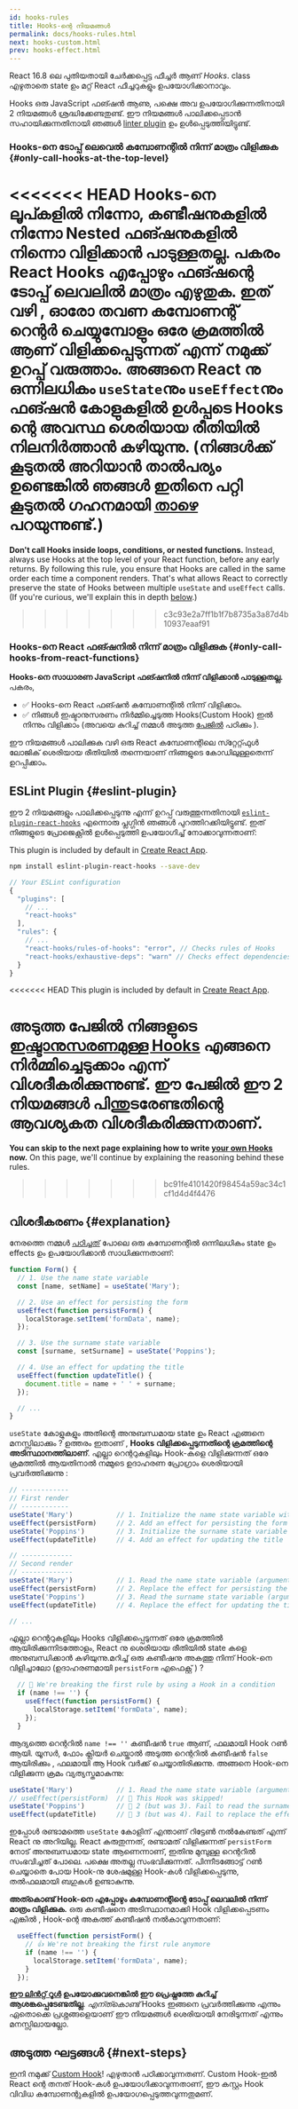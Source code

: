 ```yaml
---
id: hooks-rules
title: Hooks-ന്റെ നിയമങ്ങൾ
permalink: docs/hooks-rules.html
next: hooks-custom.html
prev: hooks-effect.html
---
```


React 16.8 ലെ പുതിയതായി ചേർക്കപ്പെട്ട ഫീച്ചർ ആണ് *Hooks*. class എഴുതാതെ state ഉം മറ്റ് React ഫീച്ചറുകളും ഉപയോഗിക്കാനാവും.

Hooks ഒരു JavaScript ഫങ്ഷൻ ആണു, പക്ഷെ അവ ഉപയോഗിക്കുന്നതിനായി 2 നിയമങ്ങൾ ശ്രദ്ധിക്കേണ്ടതുണ്ട്. ഈ നിയമങ്ങൾ പാലിക്കപ്പെടാൻ സഹായിക്കുന്നതിനായി ഞങ്ങൾ [linter plugin](https://www.npmjs.com/package/eslint-plugin-react-hooks) ഉം ഉൾപ്പെടുത്തിയിട്ടുണ്ട്.

### Hooks-നെ ടോപ്പ് ലെവെൽ കമ്പോണന്റിൽ നിന്ന് മാത്രം വിളിക്കുക {#only-call-hooks-at-the-top-level}

<<<<<<< HEAD
**Hooks-നെ ലൂപ്കളിൽ നിന്നോ, കണ്ടീഷനുകളിൽ നിന്നോ Nested ഫങ്ഷനുകളിൽ നിന്നൊ വിളിക്കാൻ പാടുള്ളതല്ല.** പകരം React Hooks എപ്പോഴും ഫങ്ഷന്റെ ടോപ്പ് ലെവലിൽ മാത്രം എഴുതുക. ഇത് വഴി , ഓരോ തവണ കമ്പോണന്റ് റെന്റര്‍ ചെയ്യുമ്പോളും ഒരേ ക്രമത്തിൽ ആണ് വിളിക്കപ്പെടുന്നത് എന്ന് നമുക്ക് ഉറപ്പ് വരുത്താം. അങ്ങനെ React നു ഒന്നിലധികം `useState`നും `useEffect`നും ഫങ്ഷൻ കോളുകളിൽ ഉൾപ്പടെ Hooks ന്റെ അവസ്ഥ ശെരിയായ രീതിയിൽ നിലനിർത്താൻ കഴിയുന്നു. (നിങ്ങൾക്ക് കൂടുതൽ അറിയാൻ താൽപര്യം ഉണ്ടെങ്കിൽ ഞങ്ങൾ ഇതിനെ പറ്റി കൂടുതൽ ഗഹനമായി  [താഴെ](#explanation) പറയുന്നുണ്ട്.)
=======
**Don't call Hooks inside loops, conditions, or nested functions.** Instead, always use Hooks at the top level of your React function, before any early returns. By following this rule, you ensure that Hooks are called in the same order each time a component renders. That's what allows React to correctly preserve the state of Hooks between multiple `useState` and `useEffect` calls. (If you're curious, we'll explain this in depth [below](#explanation).)
>>>>>>> c3c93e2a7ff1b1f7b8735a3a87d4b10937eaaf91

### Hooks-നെ React ഫങ്ഷനിൽ നിന്ന് മാത്രം വിളിക്കുക {#only-call-hooks-from-react-functions}

**Hooks-നെ സാധാരണ JavaScript ഫങ്ഷനിൽ നിന്ന് വിളിക്കാൻ പാടുള്ളതല്ല.** പകരം,

* ✅ Hooks-നെ React ഫങ്ഷൻ കമ്പോണന്റിൽ നിന്ന് വിളിക്കാം.
* ✅ നിങ്ങൾ ഇഷ്ടാനുസരണം നിർമ്മിച്ചെടുത്ത Hooks(Custom Hook) ഇൽ നിന്നും വിളിക്കാം (അവയെ കുറിച്ച് നമ്മൾ അടുത്ത [പേജിൽ](/docs/hooks-custom.html) പഠിക്കും ).

ഈ നിയമങ്ങൾ പാലിക്കുക വഴി ഒരു React കമ്പോണന്റിലെ സ്‍റ്റേറ്റ്ഫുൾ ലോജിക് ശെരിയായ രീതിയിൽ തന്നെയാണ് നിങ്ങളുടെ കോഡിലുള്ളതെന്ന് ഉറപ്പിക്കാം.

## ESLint Plugin {#eslint-plugin}

ഈ 2 നിയമങ്ങളും പാലിക്കപ്പെടുന്നു എന്ന് ഉറപ്പ് വരുത്തുന്നതിനായി [`eslint-plugin-react-hooks`](https://www.npmjs.com/package/eslint-plugin-react-hooks) എന്നൊരു പ്ലഗ്ഗിൻ ഞങ്ങൾ പുറത്തിറക്കിയിട്ടുണ്ട്. ഇത് നിങ്ങളുടെ പ്രോജെക്റ്റിൽ ഉൾപ്പെടുത്തി ഉപയോഗിച്ച് നോക്കാവുന്നതാണ്:

This plugin is included by default in [Create React App](/docs/create-a-new-react-app.html#create-react-app).

```bash
npm install eslint-plugin-react-hooks --save-dev
```

```js
// Your ESLint configuration
{
  "plugins": [
    // ...
    "react-hooks"
  ],
  "rules": {
    // ...
    "react-hooks/rules-of-hooks": "error", // Checks rules of Hooks
    "react-hooks/exhaustive-deps": "warn" // Checks effect dependencies
  }
}
```

<<<<<<< HEAD
This plugin is included by default in [Create React App](/docs/create-a-new-react-app.html#create-react-app).

**അടുത്ത പേജിൽ നിങ്ങളുടെ [ഇഷ്ടാനുസരണമുള്ള Hooks](/docs/hooks-custom.html) എങ്ങനെ നിർമ്മിച്ചെടുക്കാം എന്ന് വിശദീകരിക്കുന്നുണ്ട്.** ഈ പേജിൽ ഈ 2 നിയമങ്ങൾ പിന്തുടരേണ്ടതിന്റെ ആവശ്യകത വിശദീകരിക്കുന്നതാണ്.
=======
**You can skip to the next page explaining how to write [your own Hooks](/docs/hooks-custom.html) now.** On this page, we'll continue by explaining the reasoning behind these rules.
>>>>>>> bc91fe4101420f98454a59ac34c1cf1d4d4f4476

## വിശദീകരണം {#explanation}


നേരത്തെ നമ്മൾ [പഠിച്ചത്](/docs/hooks-state.html#tip-using-multiple-state-variables) പോലെ ഒരു കമ്പോണന്റിൽ ഒന്നിലധികം state ഉം effects ഉം ഉപയോഗിക്കാൻ സാധിക്കുന്നതാണ്:

```js
function Form() {
  // 1. Use the name state variable
  const [name, setName] = useState('Mary');

  // 2. Use an effect for persisting the form
  useEffect(function persistForm() {
    localStorage.setItem('formData', name);
  });

  // 3. Use the surname state variable
  const [surname, setSurname] = useState('Poppins');

  // 4. Use an effect for updating the title
  useEffect(function updateTitle() {
    document.title = name + ' ' + surname;
  });

  // ...
}
```

`useState` കോളുകളും അതിന്റെ അനുബന്ധമായ state ഉം React എങ്ങനെ മനസ്സിലാക്കും ? ഉത്തരം ഇതാണ് , **Hooks വിളിക്കപ്പെടുന്നതിന്റെ ക്രമത്തിന്റെ അടിസ്ഥാനത്തിലാണ്**. എല്ലാ റെന്ററുകളിലും Hook-കളെ വിളിക്കുന്നത് ഒരേ ക്രമത്തിൽ ആയതിനാൽ നമ്മുടെ  ഉദാഹരണ പ്രോഗ്രാം ശെരിയായി പ്രവർത്തിക്കുന്നു :

```js
// ------------
// First render
// ------------
useState('Mary')           // 1. Initialize the name state variable with 'Mary'
useEffect(persistForm)     // 2. Add an effect for persisting the form
useState('Poppins')        // 3. Initialize the surname state variable with 'Poppins'
useEffect(updateTitle)     // 4. Add an effect for updating the title

// -------------
// Second render
// -------------
useState('Mary')           // 1. Read the name state variable (argument is ignored)
useEffect(persistForm)     // 2. Replace the effect for persisting the form
useState('Poppins')        // 3. Read the surname state variable (argument is ignored)
useEffect(updateTitle)     // 4. Replace the effect for updating the title

// ...
```

എല്ലാ റെന്ററുകളിലും Hooks വിളിക്കപ്പെടുന്നത് ഒരേ ക്രമത്തിൽ ആയിരിക്കുന്നിടത്തോളം, React നു ശെരിയായ രീതിയിൽ state കളെ അനുബന്ധിക്കാൻ കഴിയുന്നു.മറിച്ച് ഒരു കണ്ടീഷനു അകത്തു നിന്ന് Hook-നെ വിളിച്ചാലോ (ഉദാഹരണമായി `persistForm` എഫെക്റ്റ്  ) ?  

```js
  // 🔴 We're breaking the first rule by using a Hook in a condition
  if (name !== '') {
    useEffect(function persistForm() {
      localStorage.setItem('formData', name);
    });
  }
```

ആദ്യത്തെ റെന്ററിൽ `name !== ''` കണ്ടീഷൻ `true` ആണ്, ഫലമായി Hook റൺ ആയി. യൂസർ, ഫോം ക്ലിയർ ചെയ്താൽ അടുത്ത റെന്ററിൽ കണ്ടീഷൻ `false` ആയിരിക്കും , ഫലമായി ആ Hook വർക്ക് ചെയ്യാതിരിക്കുന്നു. അങ്ങനെ Hook-നെ വിളിക്കുന്ന ക്രമം വ്യത്യസ്തമാകുന്നു:

```js
useState('Mary')           // 1. Read the name state variable (argument is ignored)
// useEffect(persistForm)  // 🔴 This Hook was skipped!
useState('Poppins')        // 🔴 2 (but was 3). Fail to read the surname state variable
useEffect(updateTitle)     // 🔴 3 (but was 4). Fail to replace the effect
```

ഇപ്പോൾ രണ്ടാമത്തെ `useState` കോളിന് എന്താണ് റിട്ടേൺ നൽകേണ്ടത് എന്ന് React നു അറിയില്ല. React കരുതുന്നത്, രണ്ടാമത് വിളിക്കുന്നത് `persistForm` നോട് അനുബന്ധമായ state ആണെന്നാണ്, ഇതിനു മുമ്പുള്ള റെന്ററിൽ സംഭവിച്ചത് പോലെ. പക്ഷെ അതല്ല സംഭവിക്കുന്നത്. പിന്നീടങ്ങോട്ട് റൺ ചെയ്യാതെ പോയ Hook-നു ശേഷമുള്ള Hook-കൾ വിളിക്കപ്പെടുന്നു, തൽഫലമായി ബഗുകൾ ഉണ്ടാകുന്നു.

**അത്കൊണ്ട് Hook-നെ എപ്പോഴും കമ്പോണന്റിന്റെ ടോപ്പ് ലെവലിൽ നിന്ന് മാത്രം വിളിക്കുക.** ഒരു കണ്ടീഷനെ അടിസ്ഥാനമാക്കി Hook വിളിക്കപ്പെടണം എങ്കിൽ , Hook-ന്റെ അകത്ത് കണ്ടീഷൻ നൽകാവുന്നതാണ്:

```js
  useEffect(function persistForm() {
    // 👍 We're not breaking the first rule anymore
    if (name !== '') {
      localStorage.setItem('formData', name);
    }
  });
```

**[ഈ ലിൻറ്റ് റൂൾ](https://www.npmjs.com/package/eslint-plugin-react-hooks) ഉപയോക്കുവനെങ്കിൽ ഈ പ്രെഷ്നത്തേ കുറിച്ച് ആശങ്കപ്പെടേണ്ടതില്ല**. *എന്ത്കൊണ്ട്* Hooks ഇങ്ങനെ പ്രവർത്തിക്കുന്നു എന്നും ഏതൊക്കെ പ്രശ്നങ്ങളെയാണ് ഈ നിയമങ്ങൾ ശെരിയായി നേരിടുന്നത് എന്നും മനസ്സിലായല്ലോ.

## അടുത്ത ഘട്ടങ്ങൾ {#next-steps}

ഇനി നമുക്ക് [Custom Hook](/docs/hooks-custom.html)! എഴുതാൻ പഠിക്കാവുന്നതണ്. Custom Hook-ഇൽ React ന്റെ തനത് Hook-കൾ ഉപയോഗിക്കാവുന്നതാണ്, ഈ കസ്റ്റം Hook വിവിധ കമ്പോണന്റുകളിൽ ഉപയോഗപ്പെടുത്തവുന്നതുമണ്.
